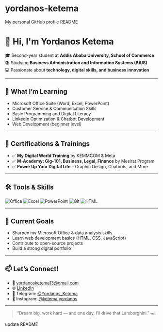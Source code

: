 # yordanos-ketema
My personal GitHub profile README
# 👋 Hi, I'm Yordanos Ketema

🎓 Second-year student at **Addis Ababa University, School of Commerce**  
📚 Studying **Business Administration and Information Systems (BAIS)**  
💻 Passionate about **technology, digital skills, and business innovation**

---

## 🚀 What I’m Learning
- Microsoft Office Suite (Word, Excel, PowerPoint)
- Customer Service & Communication Skills
- Basic Programming and Digital Literacy
- LinkedIn Optimization & Chatbot Development
- Web Development (beginner level)

---

## 💼 Certifications & Trainings
- ✅ **My Digital World Training** by KEMMCOM & Meta  
- ✅ **M-Academy: Gig-101, Business, Legal, Finance** by Mesirat Program  
- ✅ **Power Up Your Digital Life** – Graphic Design, Chatbots, and More

---

## 🛠️ Tools & Skills
![Office](https://img.shields.io/badge/-Microsoft_Office-blue?style=flat-square&logo=microsoft)
![Excel](https://img.shields.io/badge/-Excel-green?style=flat-square&logo=microsoft-excel)
![PowerPoint](https://img.shields.io/badge/-PowerPoint-orange?style=flat-square&logo=microsoft-powerpoint)
![Git](https://img.shields.io/badge/-Git-black?style=flat-square&logo=git)
![HTML](https://img.shields.io/badge/-HTML5-E34F26?style=flat-square&logo=html5&logoColor=white)

---

## 🌱 Current Goals
- Sharpen my Microsoft Office & data analysis skills  
- Learn web development basics (HTML, CSS, JavaScript)  
- Contribute to open-source projects  
- Build a strong digital portfolio  

---

## 📫 Let’s Connect!
- 📧 yordanosketema13@gmail.com
- 🌐 [LinkedIn](https://www.linkedin.com/in/yordanos-jordan-ketema)
- 📱 Telegram: [@Yordanos_Ketema](https://t.me/Yordanos_Ketema)
- 🧠 Instagram: [@ketema.yordanos](https://instagram.com/ketema.yordanos)

---

> “Dream big, work hard — and one day, I'll drive that Lamborghini.” 🏎️

update README
